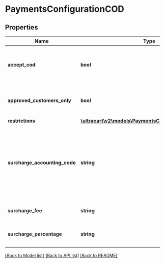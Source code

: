 # PaymentsConfigurationCOD

## Properties
Name | Type | Description | Notes
------------ | ------------- | ------------- | -------------
**accept_cod** | **bool** | Master flag indicating this merchant accepts COD | [optional] 
**approved_customers_only** | **bool** | If true, only approved customers may pay with COD | [optional] 
**restrictions** | [**\ultracart\v2\models\PaymentsConfigurationRestrictions**](PaymentsConfigurationRestrictions.md) |  | [optional] 
**surcharge_accounting_code** | **string** | Optional field, if surcharge is set, this is the accounting code the surcharge is tagged with when sent to Quickbooks | [optional] 
**surcharge_fee** | **string** | Additional cost for using COD | [optional] 
**surcharge_percentage** | **string** | Additional percentage cost for using COD | [optional] 

[[Back to Model list]](../README.md#documentation-for-models) [[Back to API list]](../README.md#documentation-for-api-endpoints) [[Back to README]](../README.md)



